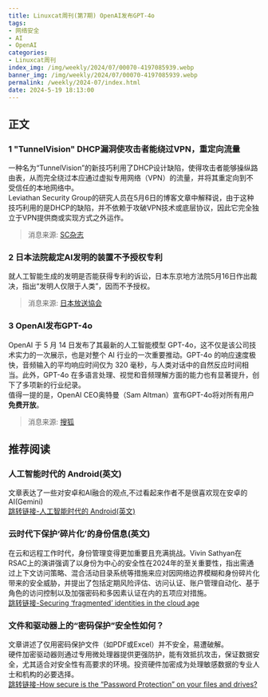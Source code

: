 ```yaml
---
title: Linuxcat周刊(第7期) OpenAI发布GPT-4o
tags: 
- 网络安全
- AI
- OpenAI
categories: 
- Linuxcat周刊
index_img: /img/weekly/2024/07/00070-4197085939.webp
banner_img: /img/weekly/2024/07/00070-4197085939.webp
permalink: /weekly/2024-07/index.html
date: 2024-5-19 18:13:00
---
```

## 正文
### 1 "TunnelVision" DHCP漏洞使攻击者能绕过VPN，重定向流量
一种名为“TunnelVision”的新技巧利用了DHCP设计缺陷，使得攻击者能够操纵路由表，从而完全绕过本应通过虚拟专用网络（VPN）的流量，并将其重定向到不受信任的本地网络中。   
Leviathan Security Group的研究人员在5月6日的博客文章中解释说，由于这种技巧利用的是DHCP的缺陷，并不依赖于攻破VPN技术或底层协议，因此它完全独立于VPN提供商或实现方式之外运作。   
> 消息来源: [SC杂志](https://www.scmagazine.com/news/tunnelvision-dhcp-flaw-lets-attackers-bypass-vpns-redirect-traffic)

### 2 日本法院裁定AI发明的装置不予授权专利
就人工智能生成的发明是否能获得专利的诉讼，日本东京地方法院5月16日作出裁决，指出“发明人仅限于人类”，因而不予授权。
> 消息来源: [日本放送協会](https://www3.nhk.or.jp/nhkworld/zh/news/k10014451961000/)

### 3 OpenAI发布GPT-4o
OpenAI 于 5 月 14 日发布了其最新的人工智能模型 GPT-4o，这不仅是该公司技术实力的一次展示，也是对整个 AI 行业的一次重要推动。GPT-4o 的响应速度极快，音频输入的平均响应时间仅为 320 毫秒，与人类对话中的自然反应时间相当。此外，GPT-4o 在多语言处理、视觉和音频理解方面的能力也有显著提升，创下了多项新的行业纪录。   
值得一提的是，OpenAI CEO奥特曼（Sam Altman）宣布GPT-4o将对所有用户**免费开放**。
> 消息来源: [搜狐](https://www.sohu.com/a/779799266_472308)

## 推荐阅读

### 人工智能时代的 Android(英文)
文章表达了一些对安卓和AI融合的观点,不过看起来作者不是很喜欢现在安卓的AI(Gemini)     
[跳转链接-人工智能时代的 Android(英文)](https://www.theverge.com/2024/5/11/24152977/android-ai-google-io-2024-gemini)   

### 云时代下保护‘碎片化’的身份信息(英文)
在云和远程工作时代，身份管理变得更加重要且充满挑战。Vivin Sathyan在RSAC上的演讲强调了以身份为中心的安全性在2024年的至关重要性，指出需通过上下文访问策略、混合活动目录系统等措施来应对因网络边界模糊和身份碎片化带来的安全威胁，并提出了包括定期风险评估、访问认证、账户管理自动化、基于角色的访问控制以及加强密码和多因素认证在内的五项应对措施。       
[跳转链接-Securing ‘fragmented’ identities in the cloud age](https://www.scmagazine.com/news/rsac-2024-securing-fragmented-identities-in-the-cloud-age)

### 文件和驱动器上的“密码保护”安全性如何？
文章讲述了仅用密码保护文件（如PDF或Excel）并不安全，易遭破解。          
硬件加密驱动器则通过专用微处理器提供更强防护，能有效抵抗攻击，保证数据安全，尤其适合对安全性有高要求的环境。投资硬件加密成为处理敏感数据的专业人士和机构的必要选择。   
[跳转链接-How secure is the “Password Protection” on your files and drives?](https://www.helpnetsecurity.com/2024/05/10/password-protect-pdf-excel-files/)

